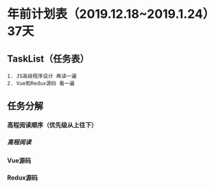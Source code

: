 # 年前计划表（2019.12.18~2019.1.24）37天
## TaskList（任务表）
```
1. JS高级程序设计 再读一遍
2. Vue和Redux源码 看一遍
```
## 任务分解
#### 高程阅读顺序（优先级从上往下）
##### 高程阅读
#### Vue源码
#### Redux源码
